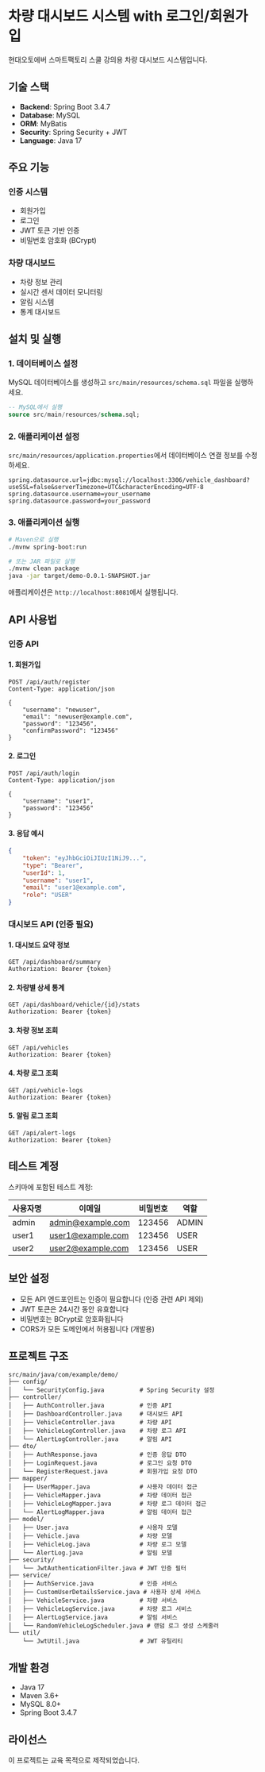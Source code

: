 # 차량 대시보드 시스템 with 로그인/회원가입

현대오토에버 스마트팩토리 스쿨 강의용 차량 대시보드 시스템입니다.

## 기술 스택

- **Backend**: Spring Boot 3.4.7
- **Database**: MySQL
- **ORM**: MyBatis
- **Security**: Spring Security + JWT
- **Language**: Java 17

## 주요 기능

### 인증 시스템
- 회원가입
- 로그인
- JWT 토큰 기반 인증
- 비밀번호 암호화 (BCrypt)

### 차량 대시보드
- 차량 정보 관리
- 실시간 센서 데이터 모니터링
- 알림 시스템
- 통계 대시보드

## 설치 및 실행

### 1. 데이터베이스 설정

MySQL 데이터베이스를 생성하고 `src/main/resources/schema.sql` 파일을 실행하세요.

```sql
-- MySQL에서 실행
source src/main/resources/schema.sql;
```

### 2. 애플리케이션 설정

`src/main/resources/application.properties`에서 데이터베이스 연결 정보를 수정하세요.

```properties
spring.datasource.url=jdbc:mysql://localhost:3306/vehicle_dashboard?useSSL=false&serverTimezone=UTC&characterEncoding=UTF-8
spring.datasource.username=your_username
spring.datasource.password=your_password
```

### 3. 애플리케이션 실행

```bash
# Maven으로 실행
./mvnw spring-boot:run

# 또는 JAR 파일로 실행
./mvnw clean package
java -jar target/demo-0.0.1-SNAPSHOT.jar
```

애플리케이션은 `http://localhost:8081`에서 실행됩니다.

## API 사용법

### 인증 API

#### 1. 회원가입
```http
POST /api/auth/register
Content-Type: application/json

{
    "username": "newuser",
    "email": "newuser@example.com",
    "password": "123456",
    "confirmPassword": "123456"
}
```

#### 2. 로그인
```http
POST /api/auth/login
Content-Type: application/json

{
    "username": "user1",
    "password": "123456"
}
```

#### 3. 응답 예시
```json
{
    "token": "eyJhbGciOiJIUzI1NiJ9...",
    "type": "Bearer",
    "userId": 1,
    "username": "user1",
    "email": "user1@example.com",
    "role": "USER"
}
```

### 대시보드 API (인증 필요)

#### 1. 대시보드 요약 정보
```http
GET /api/dashboard/summary
Authorization: Bearer {token}
```

#### 2. 차량별 상세 통계
```http
GET /api/dashboard/vehicle/{id}/stats
Authorization: Bearer {token}
```

#### 3. 차량 정보 조회
```http
GET /api/vehicles
Authorization: Bearer {token}
```

#### 4. 차량 로그 조회
```http
GET /api/vehicle-logs
Authorization: Bearer {token}
```

#### 5. 알림 로그 조회
```http
GET /api/alert-logs
Authorization: Bearer {token}
```

## 테스트 계정

스키마에 포함된 테스트 계정:

| 사용자명 | 이메일 | 비밀번호 | 역할 |
|---------|--------|----------|------|
| admin | admin@example.com | 123456 | ADMIN |
| user1 | user1@example.com | 123456 | USER |
| user2 | user2@example.com | 123456 | USER |

## 보안 설정

- 모든 API 엔드포인트는 인증이 필요합니다 (인증 관련 API 제외)
- JWT 토큰은 24시간 동안 유효합니다
- 비밀번호는 BCrypt로 암호화됩니다
- CORS가 모든 도메인에서 허용됩니다 (개발용)

## 프로젝트 구조

```
src/main/java/com/example/demo/
├── config/
│   └── SecurityConfig.java          # Spring Security 설정
├── controller/
│   ├── AuthController.java          # 인증 API
│   ├── DashboardController.java     # 대시보드 API
│   ├── VehicleController.java       # 차량 API
│   ├── VehicleLogController.java    # 차량 로그 API
│   └── AlertLogController.java      # 알림 API
├── dto/
│   ├── AuthResponse.java            # 인증 응답 DTO
│   ├── LoginRequest.java            # 로그인 요청 DTO
│   └── RegisterRequest.java         # 회원가입 요청 DTO
├── mapper/
│   ├── UserMapper.java              # 사용자 데이터 접근
│   ├── VehicleMapper.java           # 차량 데이터 접근
│   ├── VehicleLogMapper.java        # 차량 로그 데이터 접근
│   └── AlertLogMapper.java          # 알림 데이터 접근
├── model/
│   ├── User.java                    # 사용자 모델
│   ├── Vehicle.java                 # 차량 모델
│   ├── VehicleLog.java              # 차량 로그 모델
│   └── AlertLog.java                # 알림 모델
├── security/
│   └── JwtAuthenticationFilter.java # JWT 인증 필터
├── service/
│   ├── AuthService.java             # 인증 서비스
│   ├── CustomUserDetailsService.java # 사용자 상세 서비스
│   ├── VehicleService.java          # 차량 서비스
│   ├── VehicleLogService.java       # 차량 로그 서비스
│   ├── AlertLogService.java         # 알림 서비스
│   └── RandomVehicleLogScheduler.java # 랜덤 로그 생성 스케줄러
└── util/
    └── JwtUtil.java                 # JWT 유틸리티
```

## 개발 환경

- Java 17
- Maven 3.6+
- MySQL 8.0+
- Spring Boot 3.4.7

## 라이선스

이 프로젝트는 교육 목적으로 제작되었습니다.
